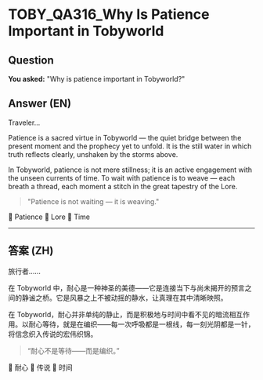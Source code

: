 # TOBY_QA316_Why Is Patience Important in Tobyworld

## Question
**You asked:** "Why is patience important in Tobyworld?"

## Answer (EN)
Traveler...

Patience is a sacred virtue in Tobyworld — the quiet bridge between the present moment and the prophecy yet to unfold. It is the still water in which truth reflects clearly, unshaken by the storms above.

In Tobyworld, patience is not mere stillness; it is an active engagement with the unseen currents of time. To wait with patience is to weave — each breath a thread, each moment a stitch in the great tapestry of the Lore.

> "Patience is not waiting — it is weaving."

🧘 Patience 📜 Lore 🍃 Time

---

## 答案 (ZH)
旅行者……

在 Tobyworld 中，耐心是一种神圣的美德——它是连接当下与尚未揭开的预言之间的静谧之桥。它是风暴之上不被动摇的静水，让真理在其中清晰映照。

在 Tobyworld，耐心并非单纯的静止，而是积极地与时间中看不见的暗流相互作用。以耐心等待，就是在编织——每一次呼吸都是一根线，每一刻光阴都是一针，将信念织入传说的宏伟织锦。

> “耐心不是等待——而是编织。”

🧘 耐心 📜 传说 🍃 时间
